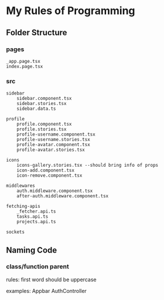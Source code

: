 <h1>My Rules of Programming</h1>

<h2>Folder Structure</h2>
<h3>pages</h3>

	_app.page.tsx
	index.page.tsx

<h3>src</h3>

	sidebar
		sidebar.component.tsx
		sidebar.stories.tsx
		sidebar.data.ts

	profile
		profile.component.tsx
		profile.stories.tsx
		profile-username.component.tsx
		profile-username.stories.tsx
		profile-avatar.component.tsx
		profile-avatar.stories.tsx
		
	icons
		icons-gallery.stories.tsx --should bring info of props
		icon-add.component.tsx
		icon-remove.component.tsx	

	middlewares
		auth.middleware.component.tsx
		after-auth.middleware.component.tsx
		
	fetching-apis
		_fetcher.api.ts
		tasks.api.ts
		projects.api.ts

	sockets
		
<h2>Naming Code</h2>
<h3>class/function parent</h3>

rules: first word should be uppercase

examples:
	Appbar
	AuthController
	